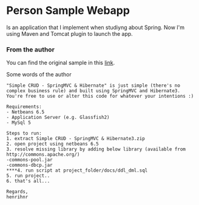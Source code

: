 # Person Sample Webapp

Is an application that I implement when studiyng about Spring. 
Now I'm using Maven and Tomcat plugin to launch the app.

### From the author

You can find the original sample in this [link](https://henrihnr.wordpress.com/2009/05/25/simple-crud-springmvc-hibernate3/).

Some words of the author 

    "Simple CRUD - SpringMVC & Hibernate" is just simple (there's no complex business rule) and built using SpringMVC and Hibernate3. You're free to use or alter this code for whatever your intentions :)
    
    Requirements:
    - Netbeans 6.5
    - Application Server (e.g. Glassfish2)
    - MySql 5
    
    Steps to run:
    1. extract Simple CRUD - SpringMVC & Hibernate3.zip
    2. open project using netbeans 6.5
    3. resolve missing library by adding below library (available from http://commons.apache.org/)
    -commons-pool.jar
    -commons-dbcp.jar
    ****4. run script at project_folder/docs/ddl_dml.sql
    5. run project..
    6. that's all...
    
    Regards,
    henrihnr